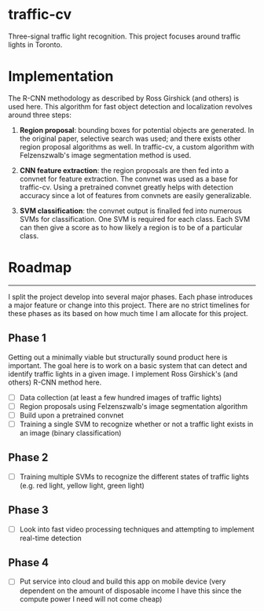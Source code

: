 # traffic-cv
Three-signal traffic light recognition. This project focuses around traffic lights in Toronto.



# Implementation
The R-CNN methodology as described by Ross Girshick (and others) is used here. This algorithm for fast object detection and localization revolves around three steps:

1. **Region proposal**: bounding boxes for potential objects are generated. In the original paper, selective search was used; and there exists other region proposal algorithms as well. In traffic-cv, a custom algorithm with Felzenszwalb's image segmentation method is used.

2. **CNN feature extraction**: the region proposals are then fed into a convnet for feature extraction. The <insert convnet> convnet was used as a base for traffic-cv. Using a pretrained convnet greatly helps with detection accuracy since a lot of features from convnets are easily generalizable.

3. **SVM classification**: the convnet output is finalled fed into numerous SVMs for classification. One SVM is required for each class. Each SVM can then give a score as to how likely a region is to be of a particular class.


# Roadmap
___

I split the project develop into several major phases. Each phase introduces a major feature or change into this project. There are no strict timelines for these phases as its based on how much time I am allocate for this project.

## Phase 1

Getting out a minimally viable but structurally sound product here is important. The goal here is to work on a basic system that can detect and identify traffic lights in a given image. I implement Ross Girshick's (and others) R-CNN method here.

- [ ] Data collection (at least a few hundred images of traffic lights)
- [ ] Region proposals using Felzenszwalb's image segmentation algorithm
- [ ] Build upon a pretrained convnet
- [ ] Training a single SVM to recognize whether or not a traffic light exists in an image (binary classification)

## Phase 2

- [ ] Training multiple SVMs to recognize the different states of traffic lights (e.g. red light, yellow light, green light)

## Phase 3

- [ ] Look into fast video processing techniques and attempting to implement real-time detection

## Phase 4

- [ ] Put service into cloud and build this app on mobile device (very dependent on the amount of disposable income I have this since the compute power I need will not come cheap)
